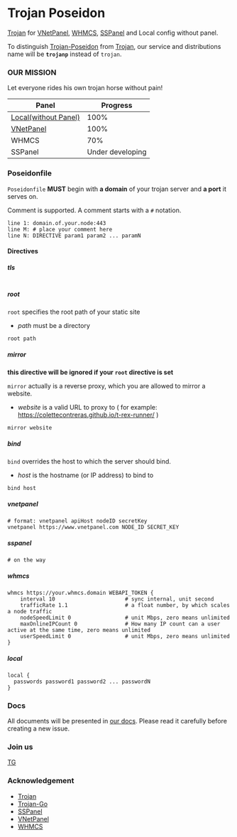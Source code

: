 # Trojan Poseidon

[Trojan](http://github.com/trojan-gfw/trojan) for [VNetPanel](https://t.me/vnetpanel), [WHMCS](https://www.whmcs.com/), [SSPanel](https://github.com/Anankke/SSPanel-Uim) and Local config without panel.

To distinguish [Trojan-Poseidon](https://github.com/ColetteContreras/trojan-poseidon) from [Trojan](http://github.com/trojan-gfw/trojan), our service and distributions name will be **`trojanp`** instead of `trojan`.

### OUR MISSION

Let everyone rides his own trojan horse without pain!


| Panel | Progress | 
|-------|----------|
| [Local(without Panel)](/local) | 100% |
| [VNetPanel](/vnetpanel) | 100% |
| WHMCS | 70% |
| SSPanel | Under developing |


### Poseidonfile

`Poseidonfile` **MUST** begin with **a domain** of your trojan server and **a port** it serves on.

Comment is supported. A comment starts with a `#` notation.

```
line 1: domain.of.your.node:443
line M: # place your comment here
line N: DIRECTIVE param1 param2 ... paramN
```


#### Directives

##### tls

```

```

##### root
`root` specifies the root path of your static site

* *path* must be a directory

```
root path
```

##### mirror

**this directive will be ignored if your `root` directive is set**

`mirror` actually is a reverse proxy,
which you are allowed to mirror a website.

* *website* is a valid URL to proxy to ( for example: https://colettecontreras.github.io/t-rex-runner/ )

```
mirror website
```

##### bind

`bind` overrides the host to which the server should bind.

* *host* is the hostname (or IP address) to bind to

```
bind host
```


##### vnetpanel

```
# format: vnetpanel apiHost nodeID secretKey
vnetpanel https://www.vnetpanel.com NODE_ID SECRET_KEY
```

##### sspanel

```
# on the way
```

##### whmcs

```
whmcs https://your.whmcs.domain WEBAPI_TOKEN {
    interval 10                      # sync internal, unit second
    trafficRate 1.1                  # a float number, by which scales a node traffic
    nodeSpeedLimit 0                 # unit Mbps, zero means unlimited
    maxOnlineIPCount 0               # How many IP count can a user active at the same time, zero means unlimited
    userSpeedLimit 0                 # unit Mbps, zero means unlimited
}
```

##### local

```
local {
  passwords password1 password2 ... passwordN
}
```

### Docs

All documents will be presented in [our docs](https://colettecontreras.github.io/trojan-poseidon/). Please read it carefully before creating a new issue.

### Join us

[TG](https://t.me/trojan_poseidon)

### Acknowledgement

- [Trojan](https://github.com/trojan-gfw/trojan)
- [Trojan-Go](https://github.com/saito-mayumi/trojan-go)
- [SSPanel](https://github.com/Anankke/SSPanel-Uim)
- [VNetPanel](https://t.me/vnetpanel)
- [WHMCS](https://www.whmcs.com/)
